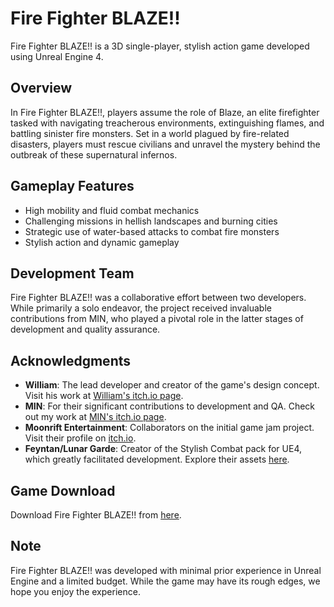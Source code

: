 # Fire Fighter BLAZE!!

Fire Fighter BLAZE!! is a 3D single-player, stylish action game developed using Unreal Engine 4.

## Overview

In Fire Fighter BLAZE!!, players assume the role of Blaze, an elite firefighter tasked with navigating treacherous environments, extinguishing flames, and battling sinister fire monsters. Set in a world plagued by fire-related disasters, players must rescue civilians and unravel the mystery behind the outbreak of these supernatural infernos.

## Gameplay Features

- High mobility and fluid combat mechanics
- Challenging missions in hellish landscapes and burning cities
- Strategic use of water-based attacks to combat fire monsters
- Stylish action and dynamic gameplay

## Development Team

Fire Fighter BLAZE!! was a collaborative effort between two developers. While primarily a solo endeavor, the project received invaluable contributions from MIN, who played a pivotal role in the latter stages of development and quality assurance.

## Acknowledgments

- **William**: The lead developer and creator of the game's design concept. Visit his work at [William's itch.io page](https://anoymous1.itch.io/).
- **MIN**: For their significant contributions to development and QA. Check out my work at [MIN's itch.io page](https://mindeveloper.itch.io/).
- **Moonrift Entertainment**: Collaborators on the initial game jam project. Visit their profile on [itch.io](https://itch.io/profile/moonrift).
- **Feyntan/Lunar Garde**: Creator of the Stylish Combat pack for UE4, which greatly facilitated development. Explore their assets [here](https://lunar-garde.itch.io/).

## Game Download

Download Fire Fighter BLAZE!! from [here](https://anoymous1.itch.io/ffblaze).

## Note

Fire Fighter BLAZE!! was developed with minimal prior experience in Unreal Engine and a limited budget. While the game may have its rough edges, we hope you enjoy the experience.
